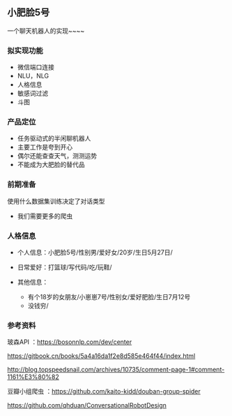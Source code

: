 ## 小肥脸5号



一个聊天机器人的实现~~~~



### 拟实现功能

- 微信端口连接
- NLU，NLG
- 人格信息
- 敏感词过滤
- 斗图



### 产品定位

- 任务驱动式的半闲聊机器人
- 主要工作是夸到开心
- 偶尔还能查查天气，测测运势
- 不能成为大肥脸的替代品



### 前期准备

使用什么数据集训练决定了对话类型

- 我们需要更多的爬虫



### 人格信息

- 个人信息：小肥脸5号/性别男/爱好女/20岁/生日5月27日/

- 日常爱好：打篮球/写代码/吃/玩鞋/
- 其他信息：
  - 有个18岁的女朋友/小崽崽7号/性别女/爱好肥脸/生日7月12号
  - 没钱穷/



### 参考资料

玻森API ：https://bosonnlp.com/dev/center

https://gitbook.cn/books/5a4a16da1f2e8d585e464f44/index.html

http://blog.topspeedsnail.com/archives/10735/comment-page-1#comment-1161%E3%80%82

豆瓣小组爬虫 ：https://github.com/kaito-kidd/douban-group-spider

https://github.com/qhduan/ConversationalRobotDesign